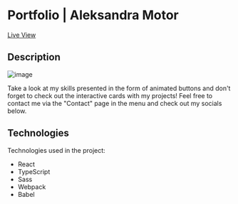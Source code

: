 # Portfolio | Aleksandra Motor

[Live View](https://aleksandramotor.github.io/portfolio-AM/)

## Description

![image](https://github.com/AleksandraMotor/portfolio-AM/assets/80909471/d1cc2eb5-789f-4617-bd2b-38a4301ff3b7)

Take a look at my skills presented in the form of animated buttons and don't forget to check out the interactive cards with my projects!
Feel free to contact me via the "Contact" page in the menu and check out my socials below.

## Technologies

Technologies used in the project:

* React
* TypeScript
* Sass
* Webpack
* Babel
